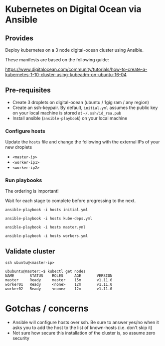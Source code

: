 # Kubernetes on Digital Ocean via Ansible

## Provides

Deploy kubernetes on a 3 node digital-ocean cluster using Ansible.

These manifests are based on the following guide:

https://www.digitalocean.com/community/tutorials/how-to-create-a-kubernetes-1-10-cluster-using-kubeadm-on-ubuntu-16-04

## Pre-requisites

- Create 3 droplets on digital-ocean (ubuntu / 1gig ram / any region)
- Create an ssh-keypair. By default, `initial.yml` assumes the public key on your local machine is stored at `~/.ssh/id_rsa.pub` 
- Install ansible (`ansible-playbook`) on your local machine

### Configure hosts

Update the `hosts` file and change the following with the external IPs of your new droplets

- `<master-ip>`
- `<worker-ip1>`
- `<worker-ip2>`

### Run playbooks

The ordering is important!

Wait for each stage to complete before progressing to the next.


```
ansible-playbook -i hosts initial.yml
```

```
ansible-playbook -i hosts kube-deps.yml
```

```
ansible-playbook -i hosts master.yml
```

```
ansible-playbook -i hosts workers.yml
```

## Validate cluster

```
ssh ubuntu@<master-ip>
```

```
ububuntu@master:~$ kubectl get nodes
NAME       STATUS    ROLES     AGE       VERSION
master     Ready     master    15m       v1.11.0
worker01   Ready     <none>    12m       v1.11.0
worker02   Ready     <none>    12m       v1.11.0
```

# Gotchas / concerns

- Ansible will configure hosts over ssh. Be sure to answer yes/no when it asks you to add the host to the list of known-hosts (i.e. don't skip it)
- Not sure how secure this installation of the cluster is, so assume zero security
